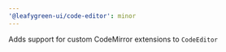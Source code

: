 ```yaml
---
'@leafygreen-ui/code-editor': minor
---
```


Adds support for custom CodeMirror extensions to `CodeEditor`
